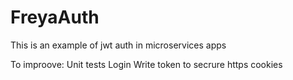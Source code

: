 # FreyaAuth

This is an example of jwt auth in microservices apps

To improove:
	Unit tests
	Login
	Write token to secrure https cookies